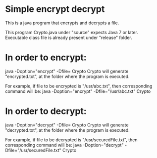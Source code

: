 # Simple encrypt decrypt
This is a java program that encrypts and decrypts a file.

This program Crypto.java under "source" expects Java 7 or later.
Executable class file is already present under "release" folder.

In order to encrypt:
=====================================================
java -Doption="encrypt" -Dfile=<file to be encrypted> Crypto
Crypto will generate "encrypted.txt", at the folder where the program is executed.

For example, if file to be encrypted is "/usr/abc.txt", then corresponding command will be: java -Doption="encrypt" -Dfile="/usr/abc.txt" Crypto

In order to decrypt:
=====================================================
java -Doption="decrypt" -Dfile=<your encrypted file name> Crypto
Crypto will generate "decrypted.txt", at the folder where the program is executed.

For example, if file to be decrypted is "/usr/securedFile.txt", then corresponding command will be: java -Doption="decrypt" -Dfile="/usr/securedFile.txt" Crypto
